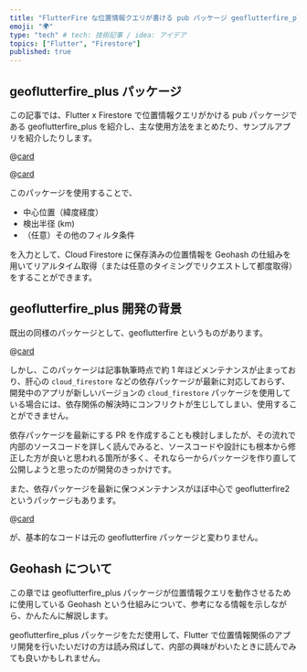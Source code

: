 ```yaml
---
title: "FlutterFire な位置情報クエリが書ける pub パッケージ geoflutterfire_plus の紹介"
emoji: "🌍"
type: "tech" # tech: 技術記事 / idea: アイデア
topics: ["Flutter", "Firestore"]
published: true
---
```


## geoflutterfire_plus パッケージ

この記事では、Flutter x Firestore で位置情報クエリがかける pub パッケージである geoflutterfire_plus を紹介し、主な使用方法をまとめたり、サンプルアプリを紹介したりします。

@[card](https://pub.dev/packages/geoflutterfire_plus)

@[card](https://github.com/KosukeSaigusa/geoflutterfire_plus)

このパッケージを使用することで、

- 中心位置（緯度経度）
- 検出半径 (km)
- （任意）その他のフィルタ条件

を入力として、Cloud Firestore に保存済みの位置情報を Geohash の仕組みを用いてリアルタイム取得（または任意のタイミングでリクエストして都度取得）をすることができます。

## geoflutterfire_plus 開発の背景

既出の同様のパッケージとして、geoflutterfire というものがあります。

@[card](https://pub.dev/packages/geoflutterfire)

しかし、このパッケージは記事執筆時点で約 1 年ほどメンテナンスが止まっており、肝心の `cloud_firestore` などの依存パッケージが最新に対応しておらず、開発中のアプリが新しいバージョンの `cloud_firestore` パッケージを使用している場合には、依存関係の解決時にコンフリクトが生じしてしまい、使用することができません。

依存パッケージを最新にする PR を作成することも検討しましたが、その流れで内部のソースコードを詳しく読んでみると、ソースコードや設計にも根本から修正した方が良いと思われる箇所が多く、それなら一からパッケージを作り直して公開しようと思ったのが開発のきっかけです。

また、依存パッケージを最新に保つメンテナンスがほぼ中心で geoflutterfire2 というパッケージもあります。

@[card](https://pub.dev/packages/geoflutterfire2)

が、基本的なコードは元の geoflutterfire パッケージと変わりません。

## Geohash について

この章では geoflutterfire_plus パッケージが位置情報クエリを動作させるために使用している Geohash という仕組みについて、参考になる情報を示しながら、かんたんに解説します。

geoflutterfire_plus パッケージをただ使用して、Flutter で位置情報関係のアプリ開発を行いたいだけの方は読み飛ばして、内部の興味がわいたときに読んでみても良いかもしれません。

